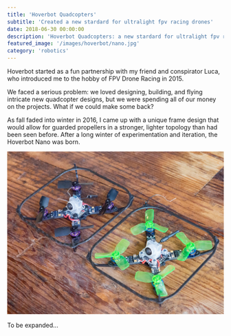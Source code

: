 ```yaml
---
title: 'Hoverbot Quadcopters'
subtitle: 'Created a new stardard for ultralight fpv racing drones'
date: 2018-06-30 00:00:00
description: 'Hoverbot Quadcopters: a new stardard for ultralight fpv racing drones'
featured_image: '/images/hoverbot/nano.jpg'
category: 'robotics'
---
```


Hoverbot started as a fun partnership with my friend and conspirator Luca, who introduced me to the hobby of FPV Drone Racing in 2015.

We faced a serious problem: we loved designing, building, and flying intricate new quadcopter designs, but we were spending all of our money on the projects. What if we could make some back?

As fall faded into winter in 2016, I came up with a unique frame design that would allow for guarded propellers in a stronger, lighter topology than had been seen before. After a long winter of experimentation and iteration, the Hoverbot Nano was born.

![](/images/hoverbot/nano.jpg)

To be expanded...